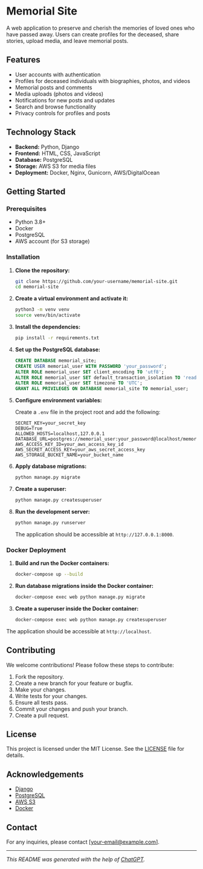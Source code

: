 # Memorial Site

A web application to preserve and cherish the memories of loved ones who have passed away. Users can create profiles for the deceased, share stories, upload media, and leave memorial posts.

## Features

- User accounts with authentication
- Profiles for deceased individuals with biographies, photos, and videos
- Memorial posts and comments
- Media uploads (photos and videos)
- Notifications for new posts and updates
- Search and browse functionality
- Privacy controls for profiles and posts

## Technology Stack

- **Backend:** Python, Django
- **Frontend:** HTML, CSS, JavaScript
- **Database:** PostgreSQL
- **Storage:** AWS S3 for media files
- **Deployment:** Docker, Nginx, Gunicorn, AWS/DigitalOcean

## Getting Started

### Prerequisites

- Python 3.8+
- Docker
- PostgreSQL
- AWS account (for S3 storage)

### Installation

1. **Clone the repository:**

    ```bash
    git clone https://github.com/your-username/memorial-site.git
    cd memorial-site
    ```

2. **Create a virtual environment and activate it:**

    ```bash
    python3 -m venv venv
    source venv/bin/activate
    ```

3. **Install the dependencies:**

    ```bash
    pip install -r requirements.txt
    ```

4. **Set up the PostgreSQL database:**

    ```sql
    CREATE DATABASE memorial_site;
    CREATE USER memorial_user WITH PASSWORD 'your_password';
    ALTER ROLE memorial_user SET client_encoding TO 'utf8';
    ALTER ROLE memorial_user SET default_transaction_isolation TO 'read committed';
    ALTER ROLE memorial_user SET timezone TO 'UTC';
    GRANT ALL PRIVILEGES ON DATABASE memorial_site TO memorial_user;
    ```

5. **Configure environment variables:**

    Create a `.env` file in the project root and add the following:

    ```env
    SECRET_KEY=your_secret_key
    DEBUG=True
    ALLOWED_HOSTS=localhost,127.0.0.1
    DATABASE_URL=postgres://memorial_user:your_password@localhost/memorial_site
    AWS_ACCESS_KEY_ID=your_aws_access_key_id
    AWS_SECRET_ACCESS_KEY=your_aws_secret_access_key
    AWS_STORAGE_BUCKET_NAME=your_bucket_name
    ```

6. **Apply database migrations:**

    ```bash
    python manage.py migrate
    ```

7. **Create a superuser:**

    ```bash
    python manage.py createsuperuser
    ```

8. **Run the development server:**

    ```bash
    python manage.py runserver
    ```

    The application should be accessible at `http://127.0.0.1:8000`.

### Docker Deployment

1. **Build and run the Docker containers:**

    ```bash
    docker-compose up --build
    ```

2. **Run database migrations inside the Docker container:**

    ```bash
    docker-compose exec web python manage.py migrate
    ```

3. **Create a superuser inside the Docker container:**

    ```bash
    docker-compose exec web python manage.py createsuperuser
    ```

The application should be accessible at `http://localhost`.

## Contributing

We welcome contributions! Please follow these steps to contribute:

1. Fork the repository.
2. Create a new branch for your feature or bugfix.
3. Make your changes.
4. Write tests for your changes.
5. Ensure all tests pass.
6. Commit your changes and push your branch.
7. Create a pull request.

## License

This project is licensed under the MIT License. See the [LICENSE](LICENSE) file for details.

## Acknowledgements

- [Django](https://www.djangoproject.com/)
- [PostgreSQL](https://www.postgresql.org/)
- [AWS S3](https://aws.amazon.com/s3/)
- [Docker](https://www.docker.com/)

## Contact

For any inquiries, please contact [your-email@example.com].

---

*This README was generated with the help of [ChatGPT](https://openai.com/blog/chatgpt).*
